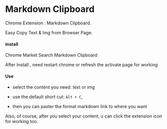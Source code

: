 # Markdown Clipboard

Chrome Extension : Markdown Clipboard. 

Easy Copy Text & Img from Browser Page.



#### install

Chrome Market Search Markdown Clipboard

After Install ,  need restart chrome or refresh the activate page for working



#### Use

* select the content you need: text or img

* use the default short cut: `Alt + C`,
* then you can paster the format markdown link to where you want

Also, of course,  after you select your content, u can click the extension icon for working too.



